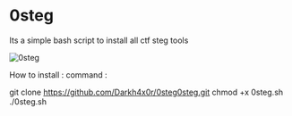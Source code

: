# 0steg
Its a simple bash script to install all ctf steg tools 

![0steg](https://user-images.githubusercontent.com/99254936/153910877-91cf86c7-e0b4-4c49-9d7a-f3cd0f849947.png)


How to install : 
command : 


git clone https://github.com/Darkh4x0r/0steg0steg.git
chmod +x 0steg.sh
./0steg.sh
